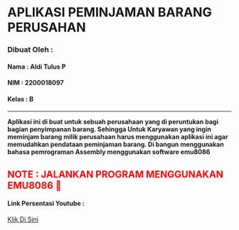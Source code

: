 <h1>APLIKASI PEMINJAMAN BARANG PERUSAHAN</h1>
   

<h3>Dibuat Oleh :</h3>
<h4>Nama   : Aldi Tulus P<h4>
<h4>NIM    : 2200018097<h4>
<h4>Kelas  : B<h4>
<hr>
<p>Aplikasi ini di buat untuk sebuah perusahaan yang di peruntukan bagi bagian penyimpanan barang. Sehingga Untuk Karyawan yang ingin meminjam barang milik perusahaan harus menggunakan aplikasi ini agar memudahkan pendataan peminjaman barang. Di bangun menggunakan bahasa pemrograman Assembly menggunakan software emu8086</p>

<h2 style="color: red;">NOTE : JALANKAN PROGRAM MENGGUNAKAN EMU8086 🙏</h2>

<h4>Link Persentasi Youtube : </h4>
<a href="https://www.youtube.com/watch?v=Wbl8trrN0L0">Klik Di Sini</a>
